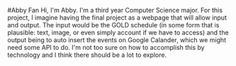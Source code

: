 #Abby Fan
Hi, I'm Abby. I'm a third year Computer Science major.
For this project, I imagine having the final project as a webpage that will allow input and output. The input would be the GOLD schedule (in some form that is plausible: text, image, or even simply account if we have to access) and the output being to auto insert the events on Google Calander, which we might need some API to do. I'm not too sure on how to accomplish this by technology and I think there should be a lot to explore.
